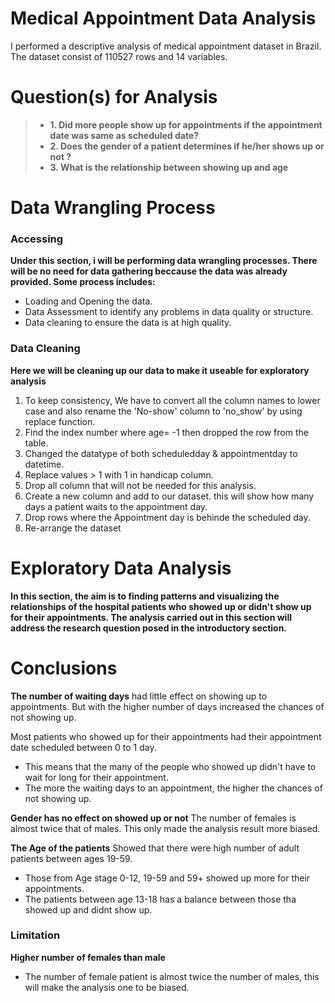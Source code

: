 # Medical Appointment Data Analysis
I performed a descriptive analysis of medical appointment dataset in Brazil. The dataset 
consist of 110527 rows and 14 variables.

# Question(s) for Analysis
>- **1. Did more people show up for appointments if the appointment date was same as scheduled date?**
>- **2. Does the gender of a patient determines if he/her shows up or not ?**
>- **3. What is the relationship between showing up and age**




# Data Wrangling Process

### Accessing
**Under this section, i will be performing data wrangling processes. There will be no need for data gathering beccause the data was already provided. Some process includes:**
- Loading and Opening the data.
- Data Assessment to identify any problems in data quality or structure.
- Data cleaning to ensure the data is at high quality.

### Data Cleaning
**Here we will be cleaning up our data to make it useable for exploratory analysis**

1. To keep consistency, We have to convert all the column names to lower case and also rename the 'No-show' column to 'no_show' by using replace function.
2. Find the index number where age= -1 then dropped the row from the table.
3. Changed the datatype of both scheduledday & appointmentday to datetime.
4. Replace values > 1 with 1 in handicap column.
5. Drop all column that will not be needed for this analysis.
6. Create a new column and add to our dataset. this will show how many days a patient waits to the appointment day.
7. Drop rows where the Appointment day is behinde the scheduled day.
8. Re-arrange the dataset

# Exploratory Data Analysis
**In this section, the aim is to finding patterns and visualizing the relationships of the hospital patients who showed up or didn't show up for their appointments. The analysis carried out in this section will address the research question posed in the introductory section.**

# Conclusions
**The number of waiting days** had little effect on showing up to appointments. But with the higher number of days increased the chances of not showing up. 

Most patients who showed up for their appointments had their appointment date scheduled between 0 to 1 day.
- This means that the many of the people who showed up didn't have to wait for long for their appointment.
- The more the waiting days to an appointment, the higher the chances of not showing up.


**Gender has no effect on showed up or not** 
The number of females is almost twice that of males. This only made the analysis result more biased.


**The Age of the patients** Showed that there were high number of adult patients between ages 19-59.
- Those from Age stage 0-12, 19-59 and 59+ showed up more for their appointments.
- The patients between age 13-18 has a balance between those tha showed up and didnt show up.

### Limitation

**Higher number of females than male**
- The number of female patient is almost twice the number of males, this will make the analysis one to be biased.